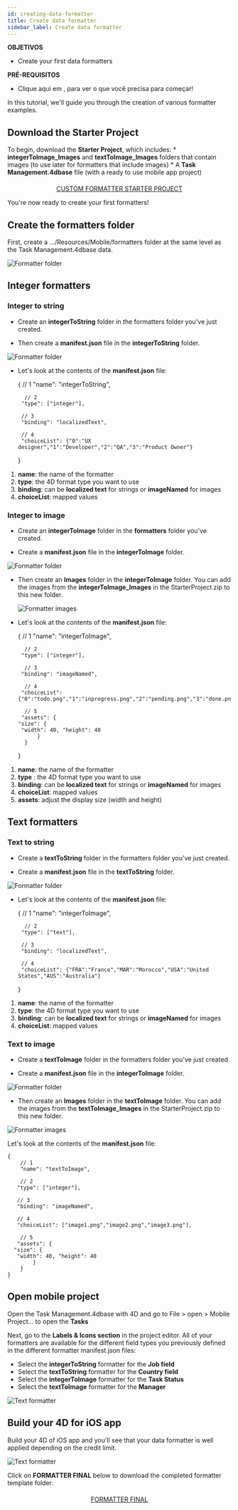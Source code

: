 ```yaml
---
id: creating-data-formatter
title: Create data formatter
sidebar_label: Create data formatter
---
```

<div class = "objectives"> 

**OBJETIVOS**

* Create your first data formatters</div> <div class = "prerequisites"> 

**PRÉ-REQUISITOS**

* Clique aqui em [](prerequisites.html), para ver o que você precisa para começar!</div> 

In this tutorial, we'll guide you through the creation of various formatter examples.

## Download the Starter Project

To begin, download the **Starter Project**, which includes: * **integerToImage_Images** and **textToImage_Images** folders that contain images (to use later for formatters that include images) * A **Task Management.4dbase** file (with a ready to use mobile app project)

<div style="text-align: center; margin-top: 20px">
  <p>
    

<a class="button"
href="../assets/custom-formatter/CustomFormatterStarterProject.zip">CUSTOM FORMATTER STARTER PROJECT</a>

  </p>
</div>

You're now ready to create your first formatters!

## Create the formatters folder

First, create a .../Resources/Mobile/formatters folder at the same level as the Task Management.4dbase data.

![Formatter folder](assets/custom-formatter/formatter-folder.png)

## Integer formatters

### Integer to string

* Create an **integerToString** folder in the formatters folder you've just created.

* Then create a **manifest.json** file in the **integerToString** folder.

![Formatter folder](assets/custom-formatter/formatter-folder-integertostring.png)

* Let's look at the contents of the **manifest.json** file:

    {
        // 1
        "name": "integerToString",
    
        // 2
       "type": ["integer"],
    
       // 3
       "binding": "localizedText",
    
       // 4
       "choiceList": {"0":"UX designer","1":"Developer","2":"QA","3":"Product Owner"}
    }
    

1. **name**: the name of the formatter
2. **type**: the 4D format type you want to use
3. **binding**: can be **localized text** for strings or **imageNamed** for images
4. **choiceList**: mapped values

### Integer to image

* Create an **integerToImage** folder in the **formatters** folder you've created.

* Create a **manifest.json** file in the **integerToImage** folder.

![Formatter folder](assets/custom-formatter/formatter-folder-integertoimage.png)

* Then create an **Images** folder in the **integerToImage** folder. You can add the images from the **integerToImage_Images** in the StarterProject.zip to this new folder.
    
    ![Formatter images](assets/custom-formatter/formatter-images-integertoimage.png)

* Let's look at the contents of the **manifest.json** file:

    {
        // 1
        "name": "integerToImage",
    
        // 2
       "type": ["integer"],
    
        // 3
       "binding": "imageNamed",
    
        // 4 
       "choiceList": {"0":"todo.png","1":"inprogress.png","2":"pending.png","3":"done.png"},
    
        // 5
       "assets": {
      "size": {
       "width": 40, "height": 40
            }
        }
    }
    

1. **name**: the name of the formatter
2. **type** : the 4D format type you want to use 
3. **binding**: can be **localized text** for strings or **imageNamed** for images
4. **choiceList**: mapped values
5. **assets**: adjust the display size (width and height)

## Text formatters

### Text to string

* Create a **textToString** folder in the formatters folder you've just created.

* Create a **manifest.json** file in the **textToString** folder.

![Formatter folder](assets/custom-formatter/formatter-folder-texttostring.png)

* Let's look at the contents of the **manifest.json** file:

    {
        // 1
        "name": "integerToImage",
    
        // 2
       "type": ["text"],
    
       // 3
       "binding": "localizedText",
    
       // 4
       "choiceList": {"FRA":"France","MAR":"Morocco","USA":"United States","AUS":"Australia"}
    }
    

1. **name**: the name of the formatter
2. **type**: the 4D format type you want to use
3. **binding**: can be **localized text** for strings or **imageNamed** for images
4. **choiceList**: mapped values

### Text to image

* Create a **textToImage** folder in the formatters folder you've just created.

* Create a **manifest.json** file in the **integerToImage** folder.

![Formatter folder](assets/custom-formatter/formatter-folder-textToImage.png)

* Then create an **Images** folder in the **textToImage** folder. You can add the images from the **textToImage_Images** in the StarterProject.zip to this new folder.

![Formatter images](assets/custom-formatter/formatter-images-textToImage.png)

Let's look at the contents of the **manifest.json** file:

    {
        // 1
        "name": "textToImage",
    
        // 2
       "type": ["integer"],
    
       // 3
       "binding": "imageNamed",
    
       // 4
       "choiceList": ["image1.png","image2.png","image3.png"],
    
        // 5
       "assets": {
      "size": {
       "width": 40, "height": 40
            }
        }
    }
    

## Open mobile project

Open the Task Management.4dbase with 4D and go to File > open > Mobile Project... to open the **Tasks**

Next, go to the **Labels & Icons section** in the project editor. All of your formatters are available for the different field types you previously defined in the different formatter manifest.json files:

* Select the **integerToString** formatter for the **Job field**
* Select the **textToString** formatter for the **Country field**
* Select the **integerToImage** formatter for the **Task Status**
* Select the **textToImage** formatter for the **Manager**

![Text formatter](assets/custom-formatter/formatters-icons-&-labels.png)

## Build your 4D for iOS app

Build your 4D of iOS app and you'll see that your data formatter is well applied depending on the credit limit.

![Text formatter](assets/custom-formatter/formatters-final-result.png)

Click on **FORMATTER FINAL** below to download the completed formatter template folder.

<div style="text-align: center; margin-top: 20px">
  <p>
    

<a class="button"
href="../assets/custom-formatter/CustomFormattersFinalProject.zip">FORMATTER FINAL</a>

  </p>
</div>